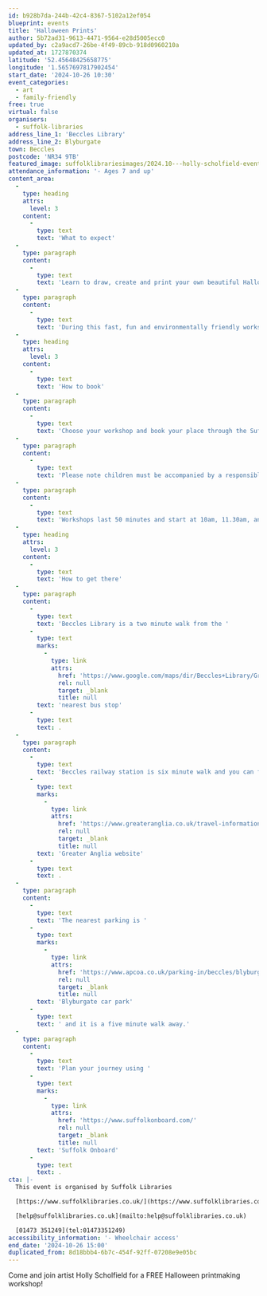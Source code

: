 ```yaml
---
id: b928b7da-244b-42c4-8367-5102a12ef054
blueprint: events
title: 'Halloween Prints'
author: 5b72ad31-9613-4471-9564-e28d5005ecc0
updated_by: c2a9acd7-26be-4f49-89cb-918d0960210a
updated_at: 1727870374
latitude: '52.45648425658775'
longitude: '1.5657697817902454'
start_date: '2024-10-26 10:30'
event_categories:
  - art
  - family-friendly
free: true
virtual: false
organisers:
  - suffolk-libraries
address_line_1: 'Beccles Library'
address_line_2: Blyburgate
town: Beccles
postcode: 'NR34 9TB'
featured_image: suffolklibrariesimages/2024.10---holly-scholfield-event-image-(2).jpg
attendance_information: '- Ages 7 and up'
content_area:
  -
    type: heading
    attrs:
      level: 3
    content:
      -
        type: text
        text: 'What to expect'
  -
    type: paragraph
    content:
      -
        type: text
        text: 'Learn to draw, create and print your own beautiful Halloween-inspired Tetra Pak prints!'
  -
    type: paragraph
    content:
      -
        type: text
        text: 'During this fast, fun and environmentally friendly workshop, we will be exploring the traditional printing process of dry point etching, the tools, the inks, the press and the whole process from start to finish.'
  -
    type: heading
    attrs:
      level: 3
    content:
      -
        type: text
        text: 'How to book'
  -
    type: paragraph
    content:
      -
        type: text
        text: 'Choose your workshop and book your place through the Suffolk Libraries website. '
  -
    type: paragraph
    content:
      -
        type: text
        text: 'Please note children must be accompanied by a responsible adult.'
  -
    type: paragraph
    content:
      -
        type: text
        text: 'Workshops last 50 minutes and start at 10am, 11.30am, and 1.30pm.'
  -
    type: heading
    attrs:
      level: 3
    content:
      -
        type: text
        text: 'How to get there'
  -
    type: paragraph
    content:
      -
        type: text
        text: 'Beccles Library is a two minute walk from the '
      -
        type: text
        marks:
          -
            type: link
            attrs:
              href: 'https://www.google.com/maps/dir/Beccles+Library/Grove+Road,+Beccles+NR34+9TG/@52.4557532,1.5633626,17z/data=!3m1!4b1!4m14!4m13!1m5!1m1!1s0x47d9f6182299c073:0x2d0c83895bb0b63a!2m2!1d1.5658127!2d52.456262!1m5!1m1!1s0x47d9f61836eabf2f:0xd313f809f0370fac!2m2!1d1.566326!2d52.455276!3e2?entry=ttu'
              rel: null
              target: _blank
              title: null
        text: 'nearest bus stop'
      -
        type: text
        text: .
  -
    type: paragraph
    content:
      -
        type: text
        text: 'Beccles railway station is six minute walk and you can find up to date timetables on the '
      -
        type: text
        marks:
          -
            type: link
            attrs:
              href: 'https://www.greateranglia.co.uk/travel-information/station-information/suy'
              rel: null
              target: _blank
              title: null
        text: 'Greater Anglia website'
      -
        type: text
        text: .
  -
    type: paragraph
    content:
      -
        type: text
        text: 'The nearest parking is '
      -
        type: text
        marks:
          -
            type: link
            attrs:
              href: 'https://www.apcoa.co.uk/parking-in/beccles/blyburgate-beccles/'
              rel: null
              target: _blank
              title: null
        text: 'Blyburgate car park'
      -
        type: text
        text: ' and it is a five minute walk away.'
  -
    type: paragraph
    content:
      -
        type: text
        text: 'Plan your journey using '
      -
        type: text
        marks:
          -
            type: link
            attrs:
              href: 'https://www.suffolkonboard.com/'
              rel: null
              target: _blank
              title: null
        text: 'Suffolk Onboard'
      -
        type: text
        text: .
cta: |-
  This event is organised by Suffolk Libraries

  [https://www.suffolklibraries.co.uk/](https://www.suffolklibraries.co.uk/) 

  [help@suffolklibraries.co.uk](mailto:help@suffolklibraries.co.uk)

  [01473 351249](tel:01473351249)
accessibility_information: '- Wheelchair access'
end_date: '2024-10-26 15:00'
duplicated_from: 8d18bbb4-6b7c-454f-92ff-07208e9e05bc
---
```

Come and join artist Holly Scholfield for a FREE Halloween printmaking workshop!